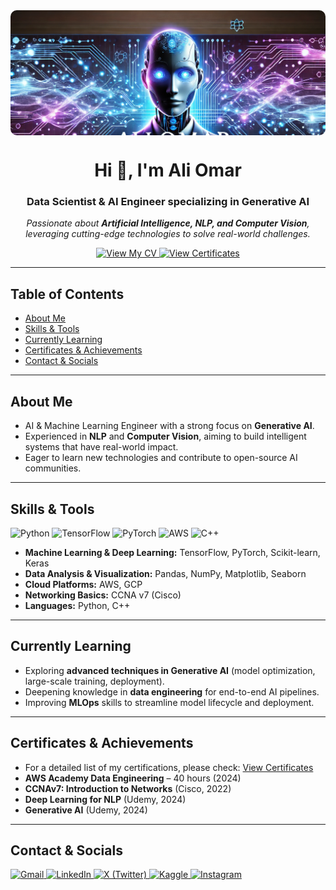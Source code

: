 <!-- 
  Fixed-Height Banner Container:
  - width:100% makes the banner full-width.
  - height:250px sets a fixed vertical size.
  - overflow:hidden crops any overflow beyond 200px height.
  - border-radius:10px slightly rounds the corners.
-->
<div style="width:100%; height:200px; overflow:hidden; border-radius:10px;">
  <!-- 
    Banner Image:
    - Replaced with the new RAW GitHub URL for banner3.png
    - width:100% ensures full width.
    - object-fit:cover fills the container, cropping if necessary without distorting.
    - object-position:center centers the cropping area.
  -->
  <img src="https://raw.githubusercontent.com/AliAbdien/images-/9bb2afc5c4044bfd34d6d2d14a68108aae4367c8/banner3.png"
       alt="Banner"
       style="width:100%; object-fit:cover; object-position:center;" />
</div>

<h1 align="center">Hi 👋, I'm Ali Omar</h1>
<h3 align="center">Data Scientist & AI Engineer specializing in Generative AI</h3>

<p align="center">
  <em>
    Passionate about <strong>Artificial Intelligence, NLP, and Computer Vision</strong>,
    leveraging cutting-edge technologies to solve real-world challenges.
  </em>
</p>

<!-- Quick-access buttons for CV and Certificates (optional) -->
<p align="center">
  <a href="https://drive.google.com/drive/u/2/folders/1NytLFgZgIxnxcfwYePrUvwk6W7oEZeq6" target="_blank">
    <img src="https://img.shields.io/badge/-View%20My%20CV-blue?style=for-the-badge" alt="View My CV" />
  </a>
  <a href="https://drive.google.com/drive/u/2/folders/1mhhIZSjBwWy0WU4dGIIbWPYe-BXm7VDE" target="_blank">
    <img src="https://img.shields.io/badge/-View%20Certificates-green?style=for-the-badge" alt="View Certificates" />
  </a>
</p>

---

## Table of Contents
- [About Me](#about-me)
- [Skills & Tools](#skills--tools)
- [Currently Learning](#currently-learning)
- [Certificates & Achievements](#certificates--achievements)
- [Contact & Socials](#contact--socials)

---

## About Me
- AI & Machine Learning Engineer with a strong focus on **Generative AI**.  
- Experienced in **NLP** and **Computer Vision**, aiming to build intelligent systems that have real-world impact.  
- Eager to learn new technologies and contribute to open-source AI communities.

---

## Skills & Tools

<p>
  <!-- Example badges for your skills and tools -->
  <img src="https://img.shields.io/badge/Python-3776AB?style=for-the-badge&logo=python&logoColor=white" alt="Python"/>
  <img src="https://img.shields.io/badge/TensorFlow-FF6F00?style=for-the-badge&logo=TensorFlow&logoColor=white" alt="TensorFlow"/>
  <img src="https://img.shields.io/badge/PyTorch-EE4C2C?style=for-the-badge&logo=PyTorch&logoColor=white" alt="PyTorch"/>
  <img src="https://img.shields.io/badge/AWS-232F3E?style=for-the-badge&logo=amazon-aws&logoColor=white" alt="AWS"/>
  <img src="https://img.shields.io/badge/C++-00599C?style=for-the-badge&logo=c%2B%2B&logoColor=white" alt="C++"/>
</p>

- **Machine Learning & Deep Learning:** TensorFlow, PyTorch, Scikit-learn, Keras  
- **Data Analysis & Visualization:** Pandas, NumPy, Matplotlib, Seaborn  
- **Cloud Platforms:** AWS, GCP  
- **Networking Basics:** CCNA v7 (Cisco)  
- **Languages:** Python, C++

---

## Currently Learning
- Exploring **advanced techniques in Generative AI** (model optimization, large-scale training, deployment).  
- Deepening knowledge in **data engineering** for end-to-end AI pipelines.  
- Improving **MLOps** skills to streamline model lifecycle and deployment.

---

## Certificates & Achievements
- For a detailed list of my certifications, please check: [View Certificates](https://drive.google.com/drive/u/2/folders/1mhhIZSjBwWy0WU4dGIIbWPYe-BXm7VDE)  
- **AWS Academy Data Engineering** – 40 hours (2024)  
- **CCNAv7: Introduction to Networks** (Cisco, 2022)  
- **Deep Learning for NLP** (Udemy, 2024)  
- **Generative AI** (Udemy, 2024)

---

## Contact & Socials

<p>
  <a href="mailto:ali.abdien.omar@gmail.com">
    <img src="https://img.shields.io/badge/Gmail-D14836?style=for-the-badge&logo=gmail&logoColor=white" alt="Gmail"/>
  </a>
  <a href="https://www.linkedin.com/in/aliabdien/" target="_blank">
    <img src="https://img.shields.io/badge/LinkedIn-0077B5?style=for-the-badge&logo=linkedin&logoColor=white" alt="LinkedIn"/>
  </a>
  <a href="https://x.com/AliAbdien3" target="_blank">
    <img src="https://img.shields.io/badge/X-1DA1F2?style=for-the-badge&logo=twitter&logoColor=white" alt="X (Twitter)"/>
  </a>
  <a href="https://www.kaggle.com/aliabdienomar" target="_blank">
    <img src="https://img.shields.io/badge/Kaggle-20beff?style=for-the-badge&logo=kaggle&logoColor=white" alt="Kaggle"/>
  </a>
  <a href="https://www.instagram.com/_ali_abdeen_/" target="_blank">
    <img src="https://img.shields.io/badge/Instagram-E4405F?style=for-the-badge&logo=instagram&logoColor=white" alt="Instagram"/>
  </a>
</p>
